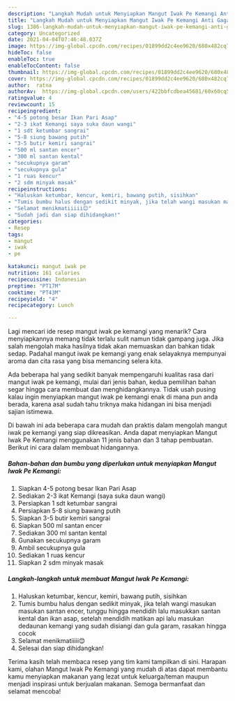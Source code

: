 ```yaml
---
description: "Langkah Mudah untuk Menyiapkan Mangut Iwak Pe Kemangi Anti Gagal"
title: "Langkah Mudah untuk Menyiapkan Mangut Iwak Pe Kemangi Anti Gagal"
slug: 1386-langkah-mudah-untuk-menyiapkan-mangut-iwak-pe-kemangi-anti-gagal
category: Uncategorized
date: 2021-04-04T07:46:48.037Z
image: https://img-global.cpcdn.com/recipes/01899dd2c4ee9620/680x482cq70/mangut-iwak-pe-kemangi-foto-resep-utama.jpg
hideToc: false
enableToc: true
enableTocContent: false
thumbnail: https://img-global.cpcdn.com/recipes/01899dd2c4ee9620/680x482cq70/mangut-iwak-pe-kemangi-foto-resep-utama.jpg
cover: https://img-global.cpcdn.com/recipes/01899dd2c4ee9620/680x482cq70/mangut-iwak-pe-kemangi-foto-resep-utama.jpg
author:  ratna
authorAv:  https://img-global.cpcdn.com/users/422bbfcdbea45681/60x60cq50/avatar.jpg
ratingvalue: 4
reviewcount: 15
recipeingredient:
- "4-5 potong besar Ikan Pari Asap"
- "2-3 ikat Kemangi saya suka daun wangi"
- "1 sdt ketumbar sangrai"
- "5-8 siung bawang putih"
- "3-5 butir kemiri sangrai"
- "500 ml santan encer"
- "300 ml santan kental"
- "secukupnya garam"
- "secukupnya gula"
- "1 ruas kencur"
- "2 sdm minyak masak"
recipeinstructions:
- "Haluskan ketumbar, kencur, kemiri, bawang putih, sisihkan"
- "Tumis bumbu halus dengan sedikit minyak, jika telah wangi masukan masukan santan encer, tunggu hingga mendidih lalu masukkan santan kental dan ikan asap, setelah mendidih matikan api lalu masukan dedaunan kemangi yang sudah disiangi dan gula garam, rasakan hingga cocok"
- "Selamat menikmatiiiii😊"
- "Sudah jadi dan siap dihidangkan!"
categories:
- Resep
tags:
- mangut
- iwak
- pe

katakunci: mangut iwak pe 
nutrition: 161 calories
recipecuisine: Indonesian
preptime: "PT17M"
cooktime: "PT43M"
recipeyield: "4"
recipecategory: Lunch

---
```



Lagi mencari ide resep mangut iwak pe kemangi yang menarik? Cara menyiapkannya memang tidak terlalu sulit namun tidak gampang juga. Jika salah mengolah maka hasilnya tidak akan memuaskan dan bahkan tidak sedap. Padahal mangut iwak pe kemangi yang enak selayaknya mempunyai aroma dan cita rasa yang bisa memancing selera kita.




Ada beberapa hal yang sedikit banyak mempengaruhi kualitas rasa dari mangut iwak pe kemangi, mulai dari jenis bahan, kedua pemilihan bahan segar hingga cara membuat dan menghidangkannya. Tidak usah pusing kalau ingin menyiapkan mangut iwak pe kemangi enak di mana pun anda berada, karena asal sudah tahu triknya maka hidangan ini bisa menjadi sajian istimewa.


Di bawah ini ada beberapa cara mudah dan praktis dalam mengolah mangut iwak pe kemangi yang siap dikreasikan. Anda dapat menyiapkan Mangut Iwak Pe Kemangi menggunakan 11 jenis bahan dan 3 tahap pembuatan. Berikut ini cara dalam membuat hidangannya.

<!--inarticleads1-->

##### Bahan-bahan dan bumbu yang diperlukan untuk menyiapkan Mangut Iwak Pe Kemangi:

1. Siapkan 4-5 potong besar Ikan Pari Asap
1. Sediakan 2-3 ikat Kemangi (saya suka daun wangi)
1. Persiapkan 1 sdt ketumbar sangrai
1. Persiapkan 5-8 siung bawang putih
1. Siapkan 3-5 butir kemiri sangrai
1. Siapkan 500 ml santan encer
1. Sediakan 300 ml santan kental
1. Gunakan secukupnya garam
1. Ambil secukupnya gula
1. Sediakan 1 ruas kencur
1. Siapkan 2 sdm minyak masak




<!--inarticleads2-->

##### Langkah-langkah untuk membuat Mangut Iwak Pe Kemangi:

1. Haluskan ketumbar, kencur, kemiri, bawang putih, sisihkan
1. Tumis bumbu halus dengan sedikit minyak, jika telah wangi masukan masukan santan encer, tunggu hingga mendidih lalu masukkan santan kental dan ikan asap, setelah mendidih matikan api lalu masukan dedaunan kemangi yang sudah disiangi dan gula garam, rasakan hingga cocok
1. Selamat menikmatiiiii😊
1. Selesai dan siap dihidangkan!



Terima kasih telah membaca resep yang tim kami tampilkan di sini. Harapan kami, olahan Mangut Iwak Pe Kemangi yang mudah di atas dapat membantu kamu menyiapkan makanan yang lezat untuk keluarga/teman maupun menjadi inspirasi untuk berjualan makanan. Semoga bermanfaat dan selamat mencoba!
